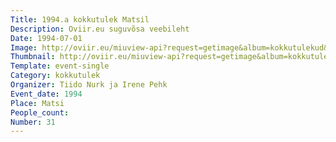```yaml
---
Title: 1994.a kokkutulek Matsil
Description: Oviir.eu suguvõsa veebileht
Date: 1994-07-01
Image: http://oviir.eu/miuview-api?request=getimage&album=kokkutulekud&item=1994-31.-kokkutulek-matsil-tiit-nurk-ja-irene-pehk.jpg&size=1200&mode=longest
Thumbnail: http://oviir.eu/miuview-api?request=getimage&album=kokkutulekud&item=1994-31.-kokkutulek-matsil-tiit-nurk-ja-irene-pehk.jpg&size=600&mode=square
Template: event-single
Category: kokkutulek
Organizer: Tiido Nurk ja Irene Pehk
Event_date: 1994
Place: Matsi
People_count:
Number: 31
---
```

